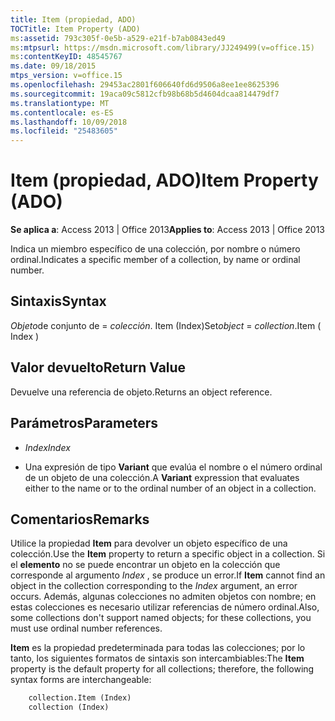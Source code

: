 ```yaml
---
title: Item (propiedad, ADO)
TOCTitle: Item Property (ADO)
ms:assetid: 793c305f-0e5b-a529-e21f-b7ab0843ed49
ms:mtpsurl: https://msdn.microsoft.com/library/JJ249499(v=office.15)
ms:contentKeyID: 48545767
ms.date: 09/18/2015
mtps_version: v=office.15
ms.openlocfilehash: 29453ac2801f606640fd6d9506a8ee1ee8625396
ms.sourcegitcommit: 19aca09c5812cfb98b68b5d4604dcaa814479df7
ms.translationtype: MT
ms.contentlocale: es-ES
ms.lasthandoff: 10/09/2018
ms.locfileid: "25483605"
---
```

# <a name="item-property-ado"></a><span data-ttu-id="8dfc3-102">Item (propiedad, ADO)</span><span class="sxs-lookup"><span data-stu-id="8dfc3-102">Item Property (ADO)</span></span>

<span data-ttu-id="8dfc3-103">**Se aplica a**: Access 2013 | Office 2013</span><span class="sxs-lookup"><span data-stu-id="8dfc3-103">**Applies to**: Access 2013 | Office 2013</span></span>

<span data-ttu-id="8dfc3-104">Indica un miembro específico de una colección, por nombre o número ordinal.</span><span class="sxs-lookup"><span data-stu-id="8dfc3-104">Indicates a specific member of a collection, by name or ordinal number.</span></span>

## <a name="syntax"></a><span data-ttu-id="8dfc3-105">Sintaxis</span><span class="sxs-lookup"><span data-stu-id="8dfc3-105">Syntax</span></span>

<span data-ttu-id="8dfc3-106">*Objeto*de conjunto de = *colección*. Item (Index)</span><span class="sxs-lookup"><span data-stu-id="8dfc3-106">Set*object* = *collection*.Item ( Index )</span></span>

## <a name="return-value"></a><span data-ttu-id="8dfc3-107">Valor devuelto</span><span class="sxs-lookup"><span data-stu-id="8dfc3-107">Return Value</span></span>

<span data-ttu-id="8dfc3-108">Devuelve una referencia de objeto.</span><span class="sxs-lookup"><span data-stu-id="8dfc3-108">Returns an object reference.</span></span>

## <a name="parameters"></a><span data-ttu-id="8dfc3-109">Parámetros</span><span class="sxs-lookup"><span data-stu-id="8dfc3-109">Parameters</span></span>

- <span data-ttu-id="8dfc3-110">*Index*</span><span class="sxs-lookup"><span data-stu-id="8dfc3-110">*Index*</span></span>

- <span data-ttu-id="8dfc3-111">Una expresión de tipo **Variant** que evalúa el nombre o el número ordinal de un objeto de una colección.</span><span class="sxs-lookup"><span data-stu-id="8dfc3-111">A **Variant** expression that evaluates either to the name or to the ordinal number of an object in a collection.</span></span>

## <a name="remarks"></a><span data-ttu-id="8dfc3-112">Comentarios</span><span class="sxs-lookup"><span data-stu-id="8dfc3-112">Remarks</span></span>

<span data-ttu-id="8dfc3-113">Utilice la propiedad **Item** para devolver un objeto específico de una colección.</span><span class="sxs-lookup"><span data-stu-id="8dfc3-113">Use the **Item** property to return a specific object in a collection.</span></span> <span data-ttu-id="8dfc3-114">Si el **elemento** no se puede encontrar un objeto en la colección que corresponde al argumento *Index* , se produce un error.</span><span class="sxs-lookup"><span data-stu-id="8dfc3-114">If **Item** cannot find an object in the collection corresponding to the *Index* argument, an error occurs.</span></span> <span data-ttu-id="8dfc3-115">Además, algunas colecciones no admiten objetos con nombre; en estas colecciones es necesario utilizar referencias de número ordinal.</span><span class="sxs-lookup"><span data-stu-id="8dfc3-115">Also, some collections don't support named objects; for these collections, you must use ordinal number references.</span></span>

<span data-ttu-id="8dfc3-116">**Item** es la propiedad predeterminada para todas las colecciones; por lo tanto, los siguientes formatos de sintaxis son intercambiables:</span><span class="sxs-lookup"><span data-stu-id="8dfc3-116">The **Item** property is the default property for all collections; therefore, the following syntax forms are interchangeable:</span></span>

```vb
    collection.Item (Index)
    collection (Index)
```
